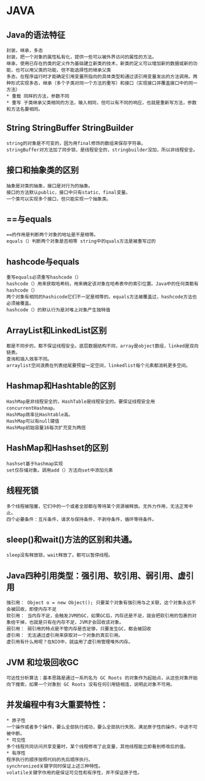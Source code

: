 # JAVA
## Java的语法特征
    封装，继承，多态
    封装，把一个对象的属性私有化，提供一些可以被外界访问的属性的方法。
    继承，使用已存在的类的定义作为基础建立新类的技术，新类的定义可以增加新的数据或新的功能，也可以用父类的功能，但不能选择性的继承父类
    多态，在程序运行时才能确定引用变量所指向的具体类型和通过该引用变量发出的方法调用。两种形式实现多态，继承（多个子类对同一个方法的重写）和接口（实现接口并覆盖接口中的同一方法）
    * 重载 同样的方法，参数不同
    * 重写 子类继承父类相同的方法，输入相同，但可以有不同的响应，也就是重新写方法，参数和方法名要相同。
## String StringBuffer StringBuilder
    string的对象是不可变的，因为用final修饰的数组来保存字符串。
    stringBuffer对方法加了同步锁，是线程安全的，stringbuilder没加，所以非线程安全。
## 接口和抽象类的区别
    抽象是对类的抽象，接口是对行为的抽象。
    接口的方法默认public，接口中只有static、final变量。
    一个类可以实现多个接口，但只能实现一个抽象类。
## ==与equals
    ==的作用是判断两个对象的地址是不是相等。
    equals（）判断两个对象是否相等 string中的quals方法是被重写过的
## hashcode与equals
    重写equals必须重写hashcode（）
    hashcode（）用来获取哈希码，用来确定该对象在哈希表中的索引位置。Java中的任何类都有hashcode（）
    两个对象有相同的hashicode它们不一定是相等的。equals方法被覆盖过，hashcode方法也必须被覆盖。
    hashcode（）的默认行为是对堆上对象产生独特值
## ArrayList和LinkedList区别
    都是不同步的，都不保证线程安全。底层数据结构不同，array是object数组，linked是双向链表。
    查询和插入效率不同。
    arraylist空间浪费在列表结尾要预留一定空间，linkedlist每个元素都消耗更多空间。
## Hashmap和Hashtable的区别
    HashMap是非线程安全的，HashTable是线程安全的。要保证线程安全用concurrentHashmap。
    HashMap效率比Hashtable高。
    HashMap可以有null键值
    HashMap初始容量16每次扩充变为两倍
## HashMap和Hashset的区别
    hashset基于hashmap实现
    set仅存储对象。调用add（）方法向set中添加元素
## 线程死锁
    多个线程被阻塞，它们中的一个或者全部都在等待某个资源被释放。无外力作用，无法正常中止。
    四个必要条件：互斥条件，请求与保持条件，不剥夺条件，循环等待条件。
## sleep()和wait()方法的区别和共通。
    sleep没有释放锁，wait释放了。都可以暂停线程。
## Java四种引用类型：强引用、软引用、弱引用、虚引用
    强引用： Object o = new Object(); 只要某个对象有强引用与之关联，这个对象永远不会被回收，即使内存不足
    软引用： 当内存不足，会触发JVM的GC，如果GC后，内存还是不足，就会把软引用的包裹的对象给干掉，也就是只有在内存不足，JVM才会回收该对象。
    弱引用： 弱引用的特点是不管内存是否足够，只要发生GC，都会被回收
    虚引用： 无法通过虚引用来获取对一个对象的真实引用。
    虚引用有什么用呢？在NIO中，就运用了虚引用管理堆外内存。
## JVM 和垃圾回收GC
    可达性分析算法：基本思路是通过一系列名为 GC Roots 的对象作为起始点，从这些对象开始向下搜索，如果一个对象到 GC Roots 没有任何引用链相连，说明此对象不可用。

## 并发编程中有3大重要特性：
    * 原子性
    一个操作或者多个操作，要么全部执行成功，要么全部执行失败。满足原子性的操作，中途不可被中断。
    * 可见性
    多个线程共同访问共享变量时，某个线程修改了此变量，其他线程能立即看到修改后的值。
    * 有序性
    程序执行的顺序按照代码的先后顺序执行。
    synchronized关键字同时保证上述三种特性。
    volatile关键字作用的是保证可见性和有序性，并不保证原子性。
